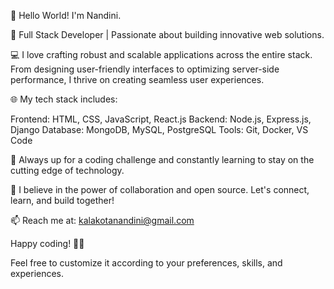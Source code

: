 👋 Hello World! I'm Nandini.

🚀 Full Stack Developer | Passionate about building innovative web solutions.

💻 I love crafting robust and scalable applications across the entire stack. From designing user-friendly interfaces to optimizing server-side performance, I thrive on creating seamless user experiences.

🌐 My tech stack includes:

Frontend: HTML, CSS, JavaScript, React.js
Backend: Node.js, Express.js, Django
Database: MongoDB, MySQL, PostgreSQL
Tools: Git, Docker, VS Code


🔧 Always up for a coding challenge and constantly learning to stay on the cutting edge of technology.

🌱 I believe in the power of collaboration and open source. Let's connect, learn, and build together!

📫 Reach me at: kalakotanandini@gmail.com

Happy coding! 🚀✨

Feel free to customize it according to your preferences, skills, and experiences.






